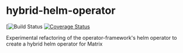 # hybrid-helm-operator

[![Build Status](https://github.com/joelanford/helm-operator/workflows/CI/badge.svg?branch=master)
[![Coverage Status](https://coveralls.io/repos/github/joelanford/helm-operator/badge.svg?branch=master)](https://coveralls.io/github/joelanford/helm-operator?branch=master)

Experimental refactoring of the operator-framework's helm operator to create a hybrid helm operator for Matrix
